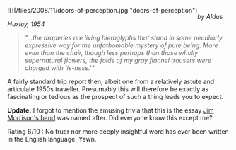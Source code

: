 <!--
.. title: The Doors of Perception
.. slug: the-doors-of-perception
.. date: 2008-11-28 11:45:00-06:00
.. tags: media,book,non-fiction,drugs
.. type: text
-->

<span style="float: left">
![](/files/2008/11/doors-of-perception.jpg "doors-of-perception")
</span>

*by Aldus Huxley, 1954*

> *"...the draperies are living hieroglyphs that stand in some peculiarly
> expressive way for the unfathomable mystery of pure being. More even
> than the chair, though less perhaps than those wholly supernatural
> flowers, the folds of my gray flannel trousers were charged with
> 'is-ness.'"*

A fairly standard trip report then, albeit one from a relatively astute
and articulate 1950s traveller. Presumably this will therefore be exactly as
fascinating or tedious as the prospect of such a thing leads you to expect.

**Update:** I forgot to mention the amusing trivia that this is the
essay [Jim Morrison's band](http://en.wikipedia.org/wiki/The_doors) was
named after. Did everyone know this except me?

Rating 6/10 : No truer nor more deeply insightful word has ever been
written in the English language. Yawn.

<br style="clear: both" />

